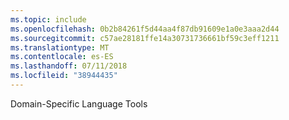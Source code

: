 ```yaml
---
ms.topic: include
ms.openlocfilehash: 0b2b84261f5d44aa4f87db91609e1a0e3aaa2d44
ms.sourcegitcommit: c57ae28181ffe14a30731736661bf59c3eff1211
ms.translationtype: MT
ms.contentlocale: es-ES
ms.lasthandoff: 07/11/2018
ms.locfileid: "38944435"
---
```

Domain-Specific Language Tools